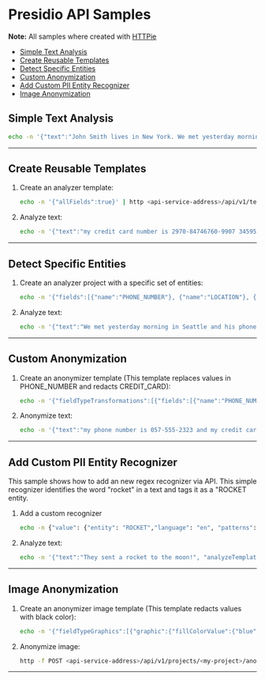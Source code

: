 # Presidio API Samples

**Note:** All samples where created with [HTTPie](https://httpie.org/)

- [Simple Text Analysis](#simple-text-analysis)
- [Create Reusable Templates](#create-reusable-templates)
- [Detect Specific Entities](#detect-specific-entities)
- [Custom Anonymization](#custom-anonymization)
- [Add Custom PII Entity Recognizer](#add-custom-pii-entity-recognizer)
- [Image Anonymization](#image-anonymization)

## Simple Text Analysis

```sh
echo -n '{"text":"John Smith lives in New York. We met yesterday morning in Seattle. I called him before on (212) 555-1234 to verify the appointment. He also told me that his drivers license is AC333991", "analyzeTemplate":{"allFields":true}  }' | http <api-service-address>/api/v1/projects/<my-project>/analyze
```

---

## Create Reusable Templates

1. Create an analyzer template:

   ```sh
   echo -n '{"allFields":true}' | http <api-service-address>/api/v1/templates/<my-project>/analyze/<my-template-name>
   ```

2. Analyze text:

   ```sh
   echo -n '{"text":"my credit card number is 2970-84746760-9907 345954225667833 4961-2765-5327-5913", "AnalyzeTemplateId":"<my-template-name>"  }' | http <api-service-address>/api/v1/projects/<my-project>/analyze
   ```

---

## Detect Specific Entities

1. Create an analyzer project with a specific set of entities:

   ```sh
   echo -n '{"fields":[{"name":"PHONE_NUMBER"}, {"name":"LOCATION"}, {"name":"DATE_TIME"}]}' | http <api-service-address>/api/v1/templates/<my-project>/analyze/<my-template-name>
   ```

2. Analyze text:

   ```sh
   echo -n '{"text":"We met yesterday morning in Seattle and his phone number is (212) 555 1234", "AnalyzeTemplateId":"<my-template-name>"  }' | http <api-service-address>/api/v1/projects/<my-project>/analyze
   ```

---

## Custom Anonymization

1. Create an anonymizer template (This template replaces values in PHONE_NUMBER and redacts CREDIT_CARD):

   ```sh
   echo -n '{"fieldTypeTransformations":[{"fields":[{"name":"PHONE_NUMBER"}],"transformation":{"replaceValue":{"newValue":"\u003cphone-number\u003e"}}},{"fields":[{"name":"CREDIT_CARD"}],"transformation":{"redactValue":{}}}]}' | http <api-service-address>/api/v1/templates/<my-project>/anonymize/<my-anonymize-template-name>
   ```

2. Anonymize text:

   ```sh
   echo -n '{"text":"my phone number is 057-555-2323 and my credit card is 4961-2765-5327-5913", "AnalyzeTemplateId":"<my-analyze-template-name>", "AnonymizeTemplateId":"<my-anonymize-template-name>"  }' | http <api-service-address>/api/v1/projects/<my-project>/anonymize
   ```

---

## Add Custom PII Entity Recognizer

This sample shows how to add an new regex recognizer via API.
This simple recognizer identifies the word "rocket" in a text and tags it as a "ROCKET entity.

1. Add a custom recognizer

   ```sh
   echo -n {"value": {"entity": "ROCKET","language": "en", "patterns": [{"name": "rocket-regex","regex": "\\W*(rocket)\\W*","score": 1}]}} | http <api-service-address>/api/v1/analyzer/recognizers/rocket
   ```

2. Analyze text:

   ```sh
   echo -n '{"text":"They sent a rocket to the moon!", "analyzeTemplate":{"allFields":true}  }' | http <api-service-address>/api/v1/projects/<my-project>/analyze
   ```

---

## Image Anonymization

1. Create an anonymizer image template (This template redacts values with black color):

   ```sh
   echo -n '{"fieldTypeGraphics":[{"graphic":{"fillColorValue":{"blue":0,"red":0,"green":0}}}]}' | http <api-service-address>/api/v1/templates/<my-project>/anonymize-image/<my-anonymize-image-template-name>
   ```

2. Anonymize image:

   ```sh
   http -f POST <api-service-address>/api/v1/projects/<my-project>/anonymize-image detectionType='OCR' analyzeTemplateId='<my-analyze-template-name>' anonymizeImageTemplateId='<my-anonymize-image-template-name>' imageType='image/png' file@~/test-ocr.png > test-output.png
   ```

---
